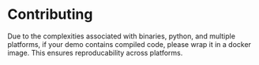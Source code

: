 # Contributing
Due to the complexities associated with binaries, python, and multiple platforms,
if your demo contains compiled code, please wrap it in a docker image.
This ensures reproducability across platforms.
